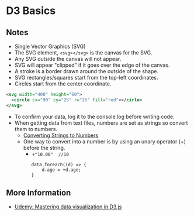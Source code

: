 # D3 Basics



## Notes

- Single Vector Graphics (SVG)
- The SVG element, `<svg></svg>` is the canvas for the SVG.  
- Any SVG outside the canvas will not appear.
- SVG will appear "clipped" if it goes over the edge of the canvas.
- A stroke is a border drawn around the outside of the shape.
- SVG rectangles/squares start from the top-left coordinates.
- Circles start from the center coordinate.
```svg
<svg width="400" height="60">
  <circle cx="90" cy="25" r="25" fill="red"></cirle>
</svg>
```
- To confirm your data, log it to the console.log before writing code.
- When getting data from text files, numbers are set as strings so convert them to numbers.
  - [Converting Strings to Numbers](https://flaviocopes.com/how-to-convert-string-to-number-javascript/)
  - One way to convert into a number is by using an unary operator (+) before the string.
    - ` +"10.00"  //10 `
     ```
        data.foreach((d) => {
            d.age = +d.age;
        }
    ```


## More Information

- [Udemy: Mastering data visualization in D3.js](https://www.udemy.com/course/masteringd3js/)

